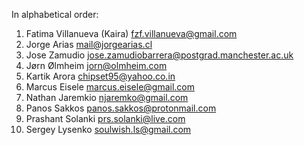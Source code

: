 In alphabetical order:

  1. Fatima Villanueva (Kaira) <fzf.villanueva@gmail.com>
  1. Jorge Arias <mail@jorgearias.cl>
  1. Jose Zamudio <jose.zamudiobarrera@postgrad.manchester.ac.uk>
  1. Jørn Ølmheim <jorn@olmheim.com>
  1. Kartik Arora <chipset95@yahoo.co.in>
  1. Marcus Eisele <marcus.eisele@gmail.com>
  1. Nathan Jaremkio <njaremko@gmail.com>
  1. Panos Sakkos <panos.sakkos@protonmail.com>
  1. Prashant Solanki <prs.solanki@live.com>
  1. Sergey Lysenko <soulwish.ls@gmail.com>

